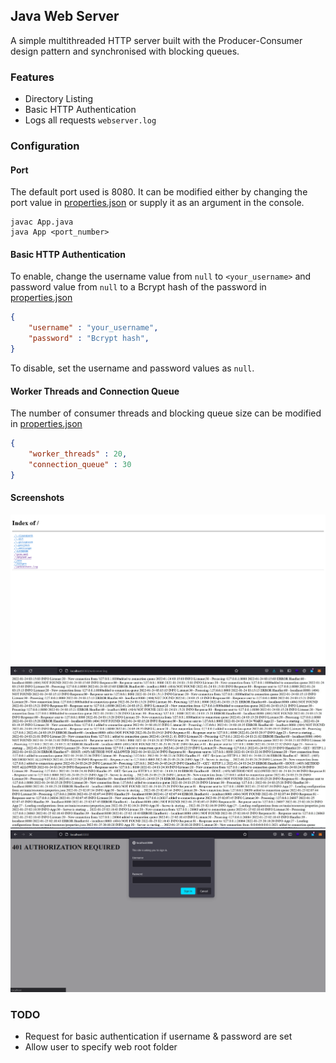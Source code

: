 ## Java Web Server

A simple multithreaded HTTP server built with the Producer-Consumer design pattern and synchronised with blocking queues.

### Features
- Directory Listing
- Basic HTTP Authentication
- Logs all requests ```webserver.log```

### Configuration

#### Port
The default port used is 8080. It can be modified either by changing the port value in [properties.json](src/main/resources/properties.json) or supply it as an argument in the console.
```console
javac App.java
java App <port_number>
```
#### Basic HTTP Authentication
To enable, change the username value from ```null``` to ```<your_username>``` and password value from ```null``` to a Bcrypt hash of the password in [properties.json](src/main/resources/properties.json)
```json
{
	"username" : "your_username",
	"password" : "Bcrypt hash",
}
```
To disable, set the username and password values as ```null```.

#### Worker Threads and Connection Queue
The number of consumer threads and blocking queue size can be modified in [properties.json](src/main/resources/properties.json)
```json
{
	"worker_threads" : 20,
	"connection_queue" : 30
}
```

#### Screenshots
![Index page](screenshots/screenshot01.png)
![Viewing a file](screenshots/screenshot02.jpg)
![BAsic HTTP authorization](screenshots/screenshot03.png)

### TODO
- Request for basic authentication if username & password are set
- Allow user to specify web root folder

